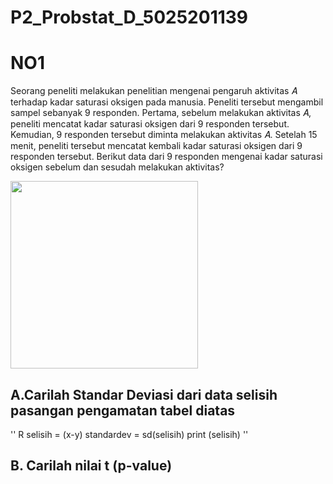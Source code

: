 # P2_Probstat_D_5025201139
# NO1
Seorang peneliti melakukan penelitian mengenai pengaruh aktivitas 𝐴 terhadap kadar saturasi oksigen pada manusia. Peneliti tersebut mengambil sampel sebanyak 9 responden. Pertama, sebelum melakukan aktivitas 𝐴, peneliti mencatat kadar saturasi oksigen dari 9 responden tersebut. Kemudian, 9 responden tersebut diminta melakukan aktivitas 𝐴. Setelah 15 menit, peneliti tersebut mencatat kembali kadar saturasi oksigen dari 9 responden tersebut. Berikut data dari 9 responden mengenai kadar saturasi oksigen sebelum dan sesudah melakukan aktivitas?

<img src= https://user-images.githubusercontent.com/74358409/170874495-dce7b56d-bfe2-4507-b6e7-c946d9aa02e7.png width="300">


## A.Carilah Standar Deviasi dari data selisih pasangan pengamatan tabel diatas

'' R 
selisih = (x-y)
standardev = sd(selisih)
print (selisih)
''

## B. Carilah nilai t (p-value)
